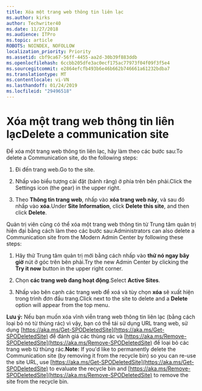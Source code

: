 ```yaml
---
title: Xóa một trang web thông tin liên lạc
ms.author: kirks
author: Techwriter40
ms.date: 11/27/2018
ms.audience: ITPro
ms.topic: article
ROBOTS: NOINDEX, NOFOLLOW
localization_priority: Priority
ms.assetid: cbf9ca67-56ff-4455-aa2d-30b39f883ddb
ms.openlocfilehash: 6ccbb205dfe3ac0ecf175ac77973f04f09f3f5e4
ms.sourcegitcommit: e2864efcfb493b6e46b662b746661a61232bdba7
ms.translationtype: MT
ms.contentlocale: vi-VN
ms.lasthandoff: 01/24/2019
ms.locfileid: "29496518"
---
```

# <a name="delete-a-communication-site"></a><span data-ttu-id="e635e-102">Xóa một trang web thông tin liên lạc</span><span class="sxs-lookup"><span data-stu-id="e635e-102">Delete a communication site</span></span>

<span data-ttu-id="e635e-103">Để xóa một trang web thông tin liên lạc, hãy làm theo các bước sau:</span><span class="sxs-lookup"><span data-stu-id="e635e-103">To delete a Communication site, do the following steps:</span></span> 
  
1. <span data-ttu-id="e635e-104">Đi đến trang web.</span><span class="sxs-lookup"><span data-stu-id="e635e-104">Go to the site.</span></span> 
  
2. <span data-ttu-id="e635e-105">Nhấp vào biểu tượng cài đặt (bánh răng) ở phía trên bên phải.</span><span class="sxs-lookup"><span data-stu-id="e635e-105">Click the Settings icon (the gear) in the upper right.</span></span> 
  
3. <span data-ttu-id="e635e-106">Theo **Thông tin trang web**, nhấp vào **xóa trang web này**, và sau đó nhấp vào **xóa**.</span><span class="sxs-lookup"><span data-stu-id="e635e-106">Under **Site Information**, click **Delete this site**, and then click **Delete**.</span></span> 
  
<span data-ttu-id="e635e-107">Quản trị viên cũng có thể xóa một trang web thông tin từ Trung tâm quản trị hiện đại bằng cách làm theo các bước sau:</span><span class="sxs-lookup"><span data-stu-id="e635e-107">Administrators can also delete a Communication site from the Modern Admin Center by following these steps:</span></span> 
  
1. <span data-ttu-id="e635e-108">Hãy thử Trung tâm quản trị mới bằng cách nhấp vào **thử nó ngay bây giờ** nút ở góc trên bên phải.</span><span class="sxs-lookup"><span data-stu-id="e635e-108">Try the new Admin Center by clicking the **Try it now** button in the upper right corner.</span></span> 
  
2. <span data-ttu-id="e635e-109">Chọn **các trang web đang hoạt động**.</span><span class="sxs-lookup"><span data-stu-id="e635e-109">Select **Active Sites**.</span></span> 
  
3. <span data-ttu-id="e635e-110">Nhấp vào bên cạnh các trang web để xoá và tùy chọn **xóa** sẽ xuất hiện trong trình đơn đầu trang.</span><span class="sxs-lookup"><span data-stu-id="e635e-110">Click next to the site to delete and a **Delete** option will appear from the top menu.</span></span> 
  
 <span data-ttu-id="e635e-111">**Lưu ý:** Nếu bạn muốn xóa vĩnh viễn trang web thông tin liên lạc (bằng cách loại bỏ nó từ thùng rác) vì vậy, bạn có thể tái sử dụng URL trang web, sử dụng [https://aka.ms/Get-SPODeletedSite](https://aka.ms/Get-SPODeletedSite) để đánh giá các thùng rác và [https://aka.ms/Remove-SPODeletedSite](https://aka.ms/Remove-SPODeletedSite) để loại bỏ các trang web từ thùng rác.</span><span class="sxs-lookup"><span data-stu-id="e635e-111">**Note:** If you'd like to permanently delete the Communication site (by removing it from the recycle bin) so you can re-use the site URL, use [https://aka.ms/Get-SPODeletedSite](https://aka.ms/Get-SPODeletedSite) to evaluate the recycle bin and [https://aka.ms/Remove-SPODeletedSite](https://aka.ms/Remove-SPODeletedSite) to remove the site from the recycle bin.</span></span> 
  

